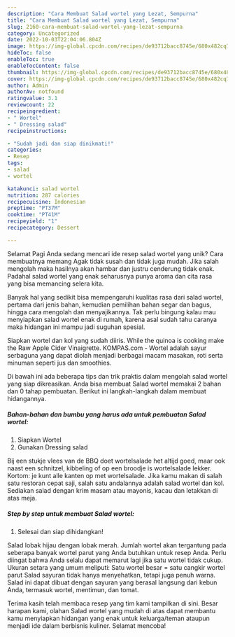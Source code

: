 ```yaml
---
description: "Cara Membuat Salad wortel yang Lezat, Sempurna"
title: "Cara Membuat Salad wortel yang Lezat, Sempurna"
slug: 2160-cara-membuat-salad-wortel-yang-lezat-sempurna
category: Uncategorized
date: 2022-10-03T22:04:06.804Z
image: https://img-global.cpcdn.com/recipes/de93712bacc8745e/680x482cq70/salad-wortel-foto-resep-utama.jpg
hideToc: false
enableToc: true
enableTocContent: false
thumbnail: https://img-global.cpcdn.com/recipes/de93712bacc8745e/680x482cq70/salad-wortel-foto-resep-utama.jpg
cover: https://img-global.cpcdn.com/recipes/de93712bacc8745e/680x482cq70/salad-wortel-foto-resep-utama.jpg
author: Admin
authorAv: notfound
ratingvalue: 3.1
reviewcount: 22
recipeingredient:
- " Wortel"
- " Dressing salad"
recipeinstructions:

- "Sudah jadi dan siap dinikmati!"
categories:
- Resep
tags:
- salad
- wortel

katakunci: salad wortel 
nutrition: 287 calories
recipecuisine: Indonesian
preptime: "PT37M"
cooktime: "PT41M"
recipeyield: "1"
recipecategory: Dessert

---
```



Selamat Pagi Anda sedang mencari ide resep salad wortel yang unik? Cara membuatnya memang Agak tidak susah dan tidak juga mudah. Jika salah mengolah maka hasilnya akan hambar dan justru cenderung tidak enak. Padahal salad wortel yang enak seharusnya punya aroma dan cita rasa yang bisa memancing selera kita.


Banyak hal yang sedikit bisa mempengaruhi kualitas rasa dari salad wortel, pertama dari jenis bahan, kemudian pemilihan bahan segar dan bagus, hingga cara mengolah dan menyajikannya. Tak perlu bingung kalau mau menyiapkan salad wortel enak di rumah, karena asal sudah tahu caranya maka hidangan ini mampu jadi suguhan spesial.

Siapkan wortel dan kol yang sudah diiris. While the quinoa is cooking make the Raw Apple Cider Vinaigrette. KOMPAS.com - Wortel adalah sayur serbaguna yang dapat diolah menjadi berbagai macam masakan, roti serta minuman seperti jus dan smoothies.


Di bawah ini ada beberapa tips dan trik praktis dalam mengolah salad wortel yang siap dikreasikan. Anda bisa membuat Salad wortel memakai 2 bahan dan 0 tahap pembuatan. Berikut ini langkah-langkah dalam membuat hidangannya.

<!--inarticleads1-->

##### Bahan-bahan dan bumbu yang harus ada untuk pembuatan Salad wortel:

1. Siapkan  Wortel
1. Gunakan  Dressing salad


Bij een stukje vlees van de BBQ doet wortelsalade het altijd goed, maar ook naast een schnitzel, kibbeling of op een broodje is wortelsalade lekker. Kortom: je kunt alle kanten op met wortelsalade. Jika kamu makan di salah satu restoran cepat saji, salah satu andalannya adalah salad wortel dan kol. Sediakan salad dengan krim masam atau mayonis, kacau dan letakkan di atas meja. 

<!--inarticleads2-->

##### Step by step untuk membuat Salad wortel:


1. Selesai dan siap dihidangkan!

Salad lobak hijau dengan lobak merah. Jumlah wortel akan tergantung pada seberapa banyak wortel parut yang Anda butuhkan untuk resep Anda. Perlu diingat bahwa Anda selalu dapat memarut lagi jika satu wortel tidak cukup. Ukuran setara yang umum meliputi: Satu wortel besar = satu cangkir wortel parut Salad sayuran tidak hanya menyehatkan, tetapi juga penuh warna. Salad ini dapat dibuat dengan sayuran yang berasal langsung dari kebun Anda, termasuk wortel, mentimun, dan tomat. 

Terima kasih telah membaca resep yang tim kami tampilkan di sini. Besar harapan kami, olahan Salad wortel yang mudah di atas dapat membantu kamu menyiapkan hidangan yang enak untuk keluarga/teman ataupun menjadi ide dalam berbisnis kuliner. Selamat mencoba!

